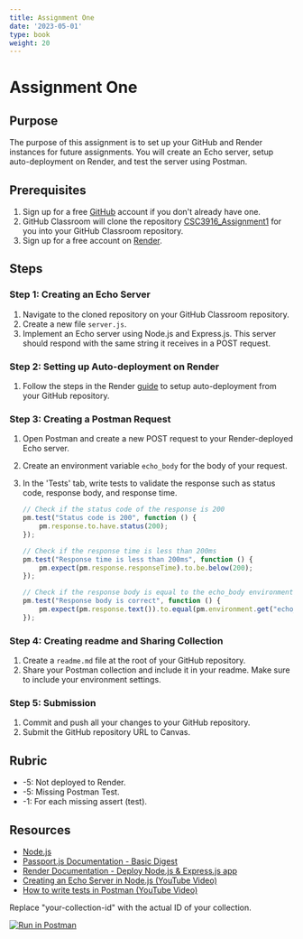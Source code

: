 ```yaml
---
title: Assignment One
date: '2023-05-01'
type: book
weight: 20
---
```


# Assignment One
## Purpose
The purpose of this assignment is to set up your GitHub and Render instances for future assignments. You will create an Echo server, setup auto-deployment on Render, and test the server using Postman.

## Prerequisites

1. Sign up for a free [GitHub](https://github.com/) account if you don't already have one.
2. GitHub Classroom will clone the repository [CSC3916_Assignment1](https://github.com/AliceNN-ucdenver/CSC3916_Assignment1) for you into your GitHub Classroom repository.
3. Sign up for a free account on [Render](https://render.com/).

## Steps

### Step 1: Creating an Echo Server

1. Navigate to the cloned repository on your GitHub Classroom repository.
2. Create a new file `server.js`.
3. Implement an Echo server using Node.js and Express.js. This server should respond with the same string it receives in a POST request.

### Step 2: Setting up Auto-deployment on Render

1. Follow the steps in the Render [guide](https://render.com/docs/deploy-node-express-app) to setup auto-deployment from your GitHub repository.

### Step 3: Creating a Postman Request

1. Open Postman and create a new POST request to your Render-deployed Echo server.
2. Create an environment variable `echo_body` for the body of your request.
3. In the 'Tests' tab, write tests to validate the response such as status code, response body, and response time.

    ```javascript
    // Check if the status code of the response is 200
    pm.test("Status code is 200", function () {
        pm.response.to.have.status(200);
    });

    // Check if the response time is less than 200ms
    pm.test("Response time is less than 200ms", function () {
        pm.expect(pm.response.responseTime).to.be.below(200);
    });

    // Check if the response body is equal to the echo_body environment variable
    pm.test("Response body is correct", function () {
        pm.expect(pm.response.text()).to.equal(pm.environment.get("echo_body"));
    });

    ```

### Step 4: Creating readme and Sharing Collection

1. Create a `readme.md` file at the root of your GitHub repository.
2. Share your Postman collection and include it in your readme. Make sure to include your environment settings.

### Step 5: Submission

1. Commit and push all your changes to your GitHub repository.
2. Submit the GitHub repository URL to Canvas.

## Rubric

- -5: Not deployed to Render.
- -5: Missing Postman Test.
- -1: For each missing assert (test).

## Resources

- [Node.js](http://nodejs.org)
- [Passport.js Documentation - Basic Digest](http://www.passportjs.org/docs/basic-digest/)
- [Render Documentation - Deploy Node.js & Express.js app](https://render.com/docs/deploy-node-express-app)
- [Creating an Echo Server in Node.js (YouTube Video)](https://www.youtube.com/watch?v=YUZGfjc9aLk)
- [How to write tests in Postman (YouTube Video)](https://www.youtube.com/watch?v=vhYD3G1QlEo)

Replace "your-collection-id" with the actual ID of your collection.

[![Run in Postman](https://run.pstmn.io/button.svg)](https://app.getpostman.com/run-collection/your-collection-id)
